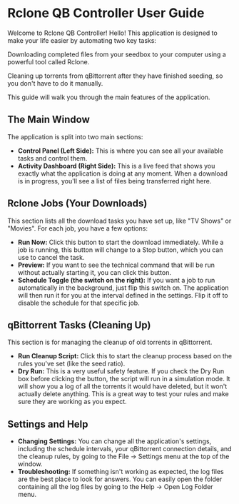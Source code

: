 # Rclone QB Controller User Guide

Welcome to Rclone QB Controller!
Hello! This application is designed to make your life easier by automating two key tasks:

Downloading completed files from your seedbox to your computer using a powerful tool called Rclone.

Cleaning up torrents from qBittorrent after they have finished seeding, so you don't have to do it manually.

This guide will walk you through the main features of the application.

## The Main Window
The application is split into two main sections:

*   **Control Panel (Left Side):** This is where you can see all your available tasks and control them.
*   **Activity Dashboard (Right Side):** This is a live feed that shows you exactly what the application is doing at any moment. When a download is in progress, you'll see a list of files being transferred right here.

## Rclone Jobs (Your Downloads)
This section lists all the download tasks you have set up, like "TV Shows" or "Movies". For each job, you have a few options:

*   **Run Now:** Click this button to start the download immediately. While a job is running, this button will change to a Stop button, which you can use to cancel the task.
*   **Preview:** If you want to see the technical command that will be run without actually starting it, you can click this button.
*   **Schedule Toggle (the switch on the right):** If you want a job to run automatically in the background, just flip this switch on. The application will then run it for you at the interval defined in the settings. Flip it off to disable the schedule for that specific job.

## qBittorrent Tasks (Cleaning Up)
This section is for managing the cleanup of old torrents in qBittorrent.

*   **Run Cleanup Script:** Click this to start the cleanup process based on the rules you've set (like the seed ratio).
*   **Dry Run:** This is a very useful safety feature. If you check the Dry Run box before clicking the button, the script will run in a simulation mode. It will show you a log of all the torrents it would have deleted, but it won't actually delete anything. This is a great way to test your rules and make sure they are working as you expect.

## Settings and Help
*   **Changing Settings:** You can change all the application's settings, including the schedule intervals, your qBittorrent connection details, and the cleanup rules, by going to the File -> Settings menu at the top of the window.
*   **Troubleshooting:** If something isn't working as expected, the log files are the best place to look for answers. You can easily open the folder containing all the log files by going to the Help -> Open Log Folder menu.